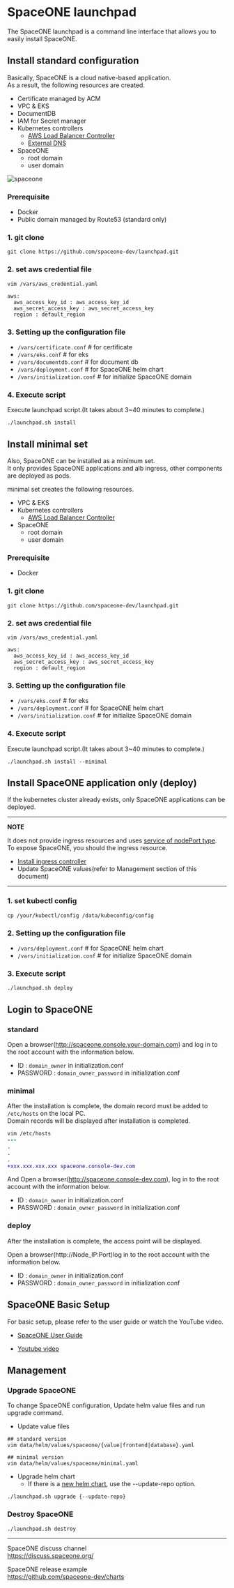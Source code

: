 # SpaceONE launchpad
The SpaceONE launchpad is a command line interface that allows you to easily install SpaceONE.

## Install standard configuration
Basically, SpaceONE is a cloud native-based application.<br>
As a result, the following resources are created.
- Certificate managed by ACM
- VPC & EKS
- DocumentDB
- IAM for Secret manager
- Kubernetes controllers
    - [AWS Load Balancer Controller](https://github.com/kubernetes-sigs/aws-load-balancer-controller)
    - [External DNS](https://github.com/kubernetes-sigs/external-dns)
- SpaceONE
    - root domain
    - user domain

![spaceone](https://user-images.githubusercontent.com/19552819/133223528-43291a11-8f47-4a51-9527-38c9f4297fee.png)

### Prerequisite
- Docker
- Public domain managed by Route53 (standard only)

### 1. git clone
```
git clone https://github.com/spaceone-dev/launchpad.git
```

### 2. set aws credential file
```
vim /vars/aws_credential.yaml
```
```
aws:
  aws_access_key_id : aws_access_key_id
  aws_secret_access_key : aws_secret_access_key
  region : default_region
```

### 3. Setting up the configuration file
- `/vars/certificate.conf`    # for certificate
- `/vars/eks.conf`            # for eks
- `/vars/documentdb.conf`     # for document db
- `/vars/deployment.conf`     # for SpaceONE helm chart
- `/vars/initialization.conf` # for initialize SpaceONE domain

### 4. Execute script
Execute launchpad script.(It takes about 3~40 minutes to complete.)<br>
```
./launchpad.sh install
```
## Install minimal set
Also, SpaceONE can be installed as a minimum set.<br>
It only provides SpaceONE applications and alb ingress, other components are deployed as pods.

minimal set creates the following resources.
- VPC & EKS
- Kubernetes controllers
    - [AWS Load Balancer Controller](https://github.com/kubernetes-sigs/aws-load-balancer-controller)
- SpaceONE
    - root domain
    - user domain

### Prerequisite
- Docker

### 1. git clone
```
git clone https://github.com/spaceone-dev/launchpad.git
```

### 2. set aws credential file
```
vim /vars/aws_credential.yaml
```
```
aws:
  aws_access_key_id : aws_access_key_id
  aws_secret_access_key : aws_secret_access_key
  region : default_region
```

### 3. Setting up the configuration file
- `/vars/eks.conf`            # for eks
- `/vars/deployment.conf`     # for SpaceONE helm chart
- `/vars/initialization.conf` # for initialize SpaceONE domain
### 4. Execute script
Execute launchpad script.(It takes about 3~40 minutes to complete.)<br>
```
./launchpad.sh install --minimal
```

## Install SpaceONE application only (deploy)
If the kubernetes cluster already exists, only SpaceONE applications can be deployed.

---
**NOTE**

It does not provide ingress resources and uses [service of nodePort type](https://kubernetes.io/docs/concepts/services-networking/service/#publishing-services-service-types).<br>
To expose SpaceONE, you should the ingress resource.
- [Install ingress controller](https://kubernetes.io/docs/concepts/services-networking/ingress-controllers/)
- Update SpaceONE values(refer to Management section of this document)<br>

---
### 1. set kubectl config 
```
cp /your/kubectl/config /data/kubeconfig/config
```
### 2. Setting up the configuration file
- `/vars/deployment.conf`     # for SpaceONE helm chart
- `/vars/initialization.conf` # for initialize SpaceONE domain

### 3. Execute script
```
./launchpad.sh deploy
```
## Login to SpaceONE
### standard
Open a browser(http://spaceone.console.your-domain.com) and log in to the root account with the information below.

- ID : `domain_owner` in initialization.conf
- PASSWORD : `domain_owner_password` in initialization.conf

### minimal
After the installation is complete, the domain record must be added to `/etc/hosts` on the local PC.<br>
Domain records will be displayed after installation is completed.

```diff
vim /etc/hosts
---
.
.
.
+xxx.xxx.xxx.xxx spaceone.console-dev.com
```

And Open a browser(http://spaceone.console-dev.com), log in to the root account with the information below.

- ID : `domain_owner` in initialization.conf
- PASSWORD : `domain_owner_password` in initialization.conf

### deploy
After the installation is complete, the access point will be displayed.

Open a browser(http://Node_IP:Port)log in to the root account with the information below.

- ID : `domain_owner` in initialization.conf
- PASSWORD : `domain_owner_password` in initialization.conf
## SpaceONE Basic Setup
For basic setup, please refer to the user guide or watch the YouTube video.

- [SpaceONE User Guide](https://www.spaceone.org/docs/guides/user_guide/gettingstart/basic_setup/)

- [Youtube video](https://youtu.be/zSoEg2v_JrE)

## Management
### Upgrade SpaceONE
To change SpaceONE configuration, Update helm value files and run upgrade command.

- Update value files
```
## standard version
vim data/helm/values/spaceone/{value|frontend|database}.yaml
```
```
## minimal version
vim data/helm/values/spaceone/minimal.yaml
```
- Upgrade helm chart
    - If there is a [new helm chart](https://github.com/spaceone-dev/charts), use the --update-repo option.
```
./launchpad.sh upgrade {--update-repo}
```

### Destroy SpaceONE
```
./launchpad.sh destroy
```

<hr>

SpaceONE discuss channel<br>
https://discuss.spaceone.org/

SpaceONE release example<br>
https://github.com/spaceone-dev/charts
